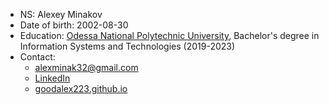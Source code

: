 * NS: Alexey Minakov
* Date of birth: 2002-08-30
* Education: <a href="https://op.edu.ua/en">Odessa National Polytechnic University</a>, Bachelor's degree in Information Systems and Technologies (2019-2023)
* Contact:
   * alexminak32@gmail.com
   * [LinkedIn](https://www.linkedin.com/in/alexey-minakov-302457168/)
   * [goodalex223.github.io](https://goodalex223.github.io/)
